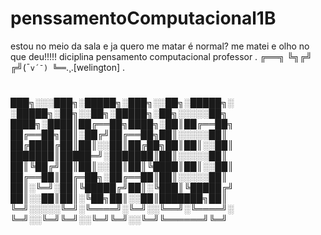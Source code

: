 # penssamentoComputacional1B
estou no meio da sala e ja quero me matar é normal? me matei e olho no que deu!!!!!
diciplina pensamento computacional 
professor
.
╔══╗
╚╗╔╝
╔╝(¯`v´¯)
╚══`.¸.[welington]
.

 # 
███╗░░░███╗░█████╗░███╗░░██╗░█████╗░  ░█████╗░██╗░░██╗░█████╗░██╗░░░░░██╗
████╗░████║██╔══██╗████╗░██║██╔══██╗  ██╔══██╗██║░██╔╝██╔══██╗██║░░░░░██║
██╔████╔██║██║░░██║██╔██╗██║██║░░██║  ███████║█████═╝░███████║██║░░░░░██║
██║╚██╔╝██║██║░░██║██║╚████║██║░░██║  ██╔══██║██╔═██╗░██╔══██║██║░░░░░██║
██║░╚═╝░██║╚█████╔╝██║░╚███║╚█████╔╝  ██║░░██║██║░╚██╗██║░░██║███████╗██║
╚═╝░░░░░╚═╝░╚════╝░╚═╝░░╚══╝░╚════╝░  ╚═╝░░╚═╝╚═╝░░╚═╝╚═╝░░╚═╝╚══════╝╚═╝

